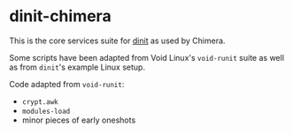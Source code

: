 # dinit-chimera

This is the core services suite for [dinit](https://github.com/davmac314/dinit)
as used by Chimera.

Some scripts have been adapted from Void Linux's `void-runit` suite as well as
from `dinit`'s example Linux setup.

Code adapted from `void-runit`:

* `crypt.awk`
* `modules-load`
* minor pieces of early oneshots
